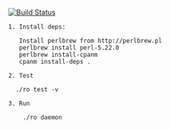 [![Build Status](https://travis-ci.org/bduggan/ro.svg?branch=master)](https://travis-ci.org/bduggan/ro)

```
1. Install deps:

   Install perlbrew from http://perlbrew.pl
   perlbrew install perl-5.22.0
   perlbrew install-cpanm
   cpanm install-deps .

2. Test

  ./ro test -v

3. Run

    ./ro daemon

```

